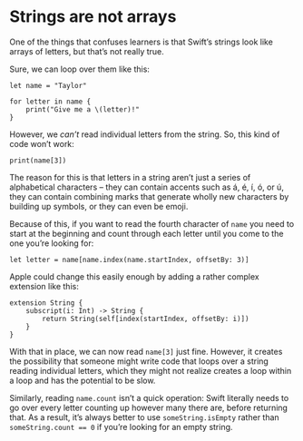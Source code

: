 # Strings are not arrays

<!-- YOUTUBE: oeKUmAgyOdw -->

One of the things that confuses learners is that Swift’s strings look like arrays of letters, but that’s not really true.

Sure, we can loop over them like this:

    let name = "Taylor"
    
    for letter in name {
        print("Give me a \(letter)!"
    }

However, we *can’t* read individual letters from the string. So, this kind of code won’t work:

    print(name[3])

The reason for this is that letters in a string aren’t just a series of alphabetical characters – they can contain accents such as á, é, í, ó, or ú, they can contain combining marks that generate wholly new characters by building up symbols, or they can even be emoji.

Because of this, if you want to read the fourth character of `name` you need to start at the beginning and count through each letter until you come to the one you’re looking for:

    let letter = name[name.index(name.startIndex, offsetBy: 3)]

Apple could change this easily enough by adding a rather complex extension like this:

    extension String {
        subscript(i: Int) -> String {
            return String(self[index(startIndex, offsetBy: i)])
        }
    }

With that in place, we can now read `name[3]` just fine. However, it creates the possibility that someone might write code that loops over a string reading individual letters, which they might not realize creates a loop within a loop and has the potential to be slow.

Similarly, reading `name.count` isn’t a quick operation: Swift literally needs to go over every letter counting up however many there are, before returning that. As a result, it’s always better to use `someString.isEmpty` rather than `someString.count == 0` if you’re looking for an empty string.
